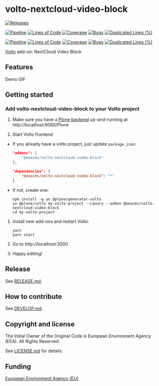 # volto-nextcloud-video-block

[![Releases](https://img.shields.io/github/v/release/eea/volto-nextcloud-video-block)](https://github.com/eea/volto-nextcloud-video-block/releases)

[![Pipeline](https://ci.eionet.europa.eu/buildStatus/icon?job=volto-addons%2Fvolto-nextcloud-video-block%2Fmaster&subject=master)](https://ci.eionet.europa.eu/view/Github/job/volto-addons/job/volto-nextcloud-video-block/job/master/display/redirect)
[![Lines of Code](https://sonarqube.eea.europa.eu/api/project_badges/measure?project=volto-nextcloud-video-block-master&metric=ncloc)](https://sonarqube.eea.europa.eu/dashboard?id=volto-nextcloud-video-block-master)
[![Coverage](https://sonarqube.eea.europa.eu/api/project_badges/measure?project=volto-nextcloud-video-block-master&metric=coverage)](https://sonarqube.eea.europa.eu/dashboard?id=volto-nextcloud-video-block-master)
[![Bugs](https://sonarqube.eea.europa.eu/api/project_badges/measure?project=volto-nextcloud-video-block-master&metric=bugs)](https://sonarqube.eea.europa.eu/dashboard?id=volto-nextcloud-video-block-master)
[![Duplicated Lines (%)](https://sonarqube.eea.europa.eu/api/project_badges/measure?project=volto-nextcloud-video-block-master&metric=duplicated_lines_density)](https://sonarqube.eea.europa.eu/dashboard?id=volto-nextcloud-video-block-master)

[![Pipeline](https://ci.eionet.europa.eu/buildStatus/icon?job=volto-addons%2Fvolto-nextcloud-video-block%2Fdevelop&subject=develop)](https://ci.eionet.europa.eu/view/Github/job/volto-addons/job/volto-nextcloud-video-block/job/develop/display/redirect)
[![Lines of Code](https://sonarqube.eea.europa.eu/api/project_badges/measure?project=volto-nextcloud-video-block-develop&metric=ncloc)](https://sonarqube.eea.europa.eu/dashboard?id=volto-nextcloud-video-block-develop)
[![Coverage](https://sonarqube.eea.europa.eu/api/project_badges/measure?project=volto-nextcloud-video-block-develop&metric=coverage)](https://sonarqube.eea.europa.eu/dashboard?id=volto-nextcloud-video-block-develop)
[![Bugs](https://sonarqube.eea.europa.eu/api/project_badges/measure?project=volto-nextcloud-video-block-develop&metric=bugs)](https://sonarqube.eea.europa.eu/dashboard?id=volto-nextcloud-video-block-develop)
[![Duplicated Lines (%)](https://sonarqube.eea.europa.eu/api/project_badges/measure?project=volto-nextcloud-video-block-develop&metric=duplicated_lines_density)](https://sonarqube.eea.europa.eu/dashboard?id=volto-nextcloud-video-block-develop)


[Volto](https://github.com/plone/volto) add-on: NextCloud Video Block

## Features

Demo GIF

## Getting started

### Add volto-nextcloud-video-block to your Volto project

1. Make sure you have a [Plone backend](https://plone.org/download) up-and-running at http://localhost:8080/Plone

1. Start Volto frontend

* If you already have a volto project, just update `package.json`:

   ```JSON
   "addons": [
       "@eeacms/volto-nextcloud-video-block"
   ],

   "dependencies": {
       "@eeacms/volto-nextcloud-video-block": "*"
   }
   ```

* If not, create one:

   ```
   npm install -g yo @plone/generator-volto
   yo @plone/volto my-volto-project --canary --addon @eeacms/volto-nextcloud-video-block
   cd my-volto-project
   ```

1. Install new add-ons and restart Volto:

   ```
   yarn
   yarn start
   ```

1. Go to http://localhost:3000

1. Happy editing!

## Release

See [RELEASE.md](https://github.com/eea/volto-nextcloud-video-block/blob/master/RELEASE.md).

## How to contribute

See [DEVELOP.md](https://github.com/eea/volto-nextcloud-video-block/blob/master/DEVELOP.md).

## Copyright and license

The Initial Owner of the Original Code is European Environment Agency (EEA).
All Rights Reserved.

See [LICENSE.md](https://github.com/eea/volto-nextcloud-video-block/blob/master/LICENSE.md) for details.

## Funding

[European Environment Agency (EU)](http://eea.europa.eu)

